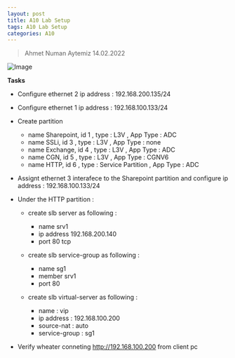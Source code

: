 ```yaml
---
layout: post
title: A10 Lab Setup
tags: A10 Lab Setup
categories: A10
---
```


> Ahmet Numan Aytemiz 14.02.2022

![Image](/img/a10-lab-topology.png)


**Tasks**

- Configure ethernet 2 ip address : 192.168.200.135/24
- Configure ethernet 1 ip address : 192.168.100.133/24
- Create partition 
   - name Sharepoint, id 1 , type : L3V , App Type : ADC
   - name SSLi, id 3 , type : L3V , App Type : none
   - name Exchange, id 4 , type : L3V , App Type : ADC
   - name CGN, id 5 , type : L3V , App Type : CGNV6
   - name HTTP, id 6 , type : Service Partition , App Type : ADC

 - Assignt ethernet 3 interafece to the Sharepoint partition and configure ip address : 192.168.100.133/24

 - Under the HTTP partition :
   - create slb server as following :
     - name srv1
     - ip address 192.168.200.140
     - port 80 tcp

    - create slb service-group as following :
      - name sg1
      - member srv1
      - port 80

    - create slb virtual-server as following :
      - name : vip
      - ip address : 192.168.100.200 
      - source-nat : auto
      - service-group : sg1

- Verify wheater conneting http://192.168.100.200 from client pc


   

